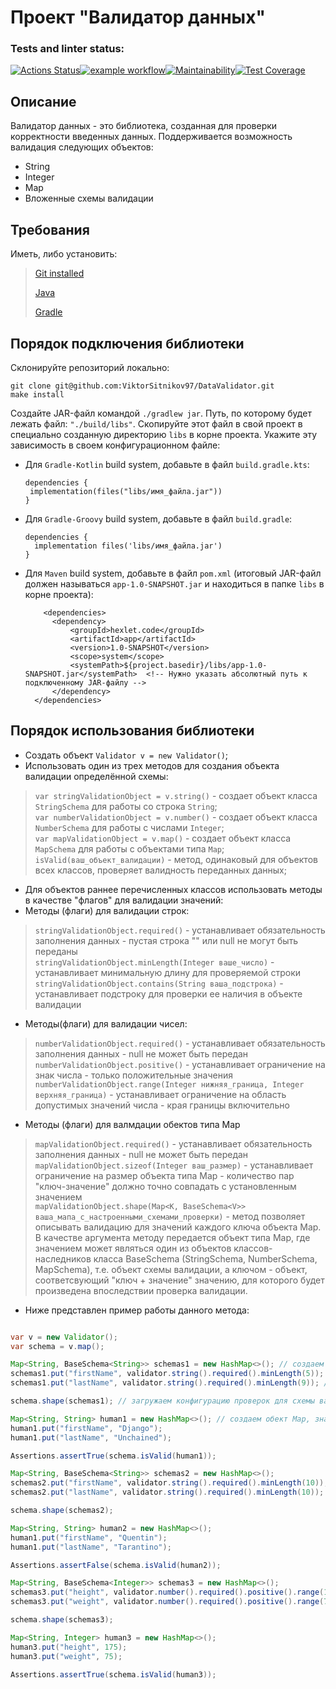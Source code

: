 # Проект "Валидатор данных"

### Tests and linter status:
[![Actions Status](https://github.com/ViktorSitnikov97/java-project-78/actions/workflows/hexlet-check.yml/badge.svg)](https://github.com/ViktorSitnikov97/java-project-78/actions)[![example workflow](https://github.com/ViktorSitnikov97/java-project-78/actions/workflows/main.yml/badge.svg)](https://github.com/ViktorSitnikov97/java-project-78/actions)[![Maintainability](https://api.codeclimate.com/v1/badges/a8aa1a1bec7629bffdf6/maintainability)](https://codeclimate.com/github/ViktorSitnikov97/java-project-78/maintainability)[![Test Coverage](https://api.codeclimate.com/v1/badges/a8aa1a1bec7629bffdf6/test_coverage)](https://codeclimate.com/github/ViktorSitnikov97/java-project-78/test_coverage)

## Описание
Валидатор данных - это библиотека, созданная для проверки корректности введенных данных. 
Поддерживается возможность валидация следующих объектов:
* String
* Integer
* Map
* Вложенные схемы валидации

## Требования
Иметь, либо установить:

> [Git installed](https://git-scm.com/book/en/v2/Getting-Started-Installing-Git)
> 
> [Java](https://www.oracle.com/java/technologies/downloads/)
> 
> [Gradle](https://gradle.org/install/)

## Порядок подключения библиотеки

Склонируйте репозиторий локально:
```
git clone git@github.com:ViktorSitnikov97/DataValidator.git
make install
```
Создайте JAR-файл командой  `./gradlew jar`. Путь, по которому будет лежать файл: `"./build/libs"`. Скопируйте этот файл в свой проект в специально созданную директорию `libs` в корне проекта.
Укажите эту зависимость в своем конфигурационном файле:
* Для `Gradle-Kotlin` build system, добавьте в файл `build.gradle.kts`:
  
  ```  
  dependencies {
   implementation(files("libs/имя_файла.jar"))
  }
  ```
  
* Для `Gradle-Groovy` build system, добавьте в файл `build.gradle`:
  
  ```  
  dependencies {
    implementation files('libs/имя_файла.jar')
  }
  ```
  
* Для `Maven` build system, добавьте в файл `pom.xml` (итоговый JAR-файл должен называться `app-1.0-SNAPSHOT.jar` и находиться в папке `libs` в корне проекта):
  
  ``` 
      <dependencies>
        <dependency>
            <groupId>hexlet.code</groupId> 
            <artifactId>app</artifactId> 
            <version>1.0-SNAPSHOT</version> 
            <scope>system</scope>
            <systemPath>${project.basedir}/libs/app-1.0-SNAPSHOT.jar</systemPath>  <!-- Нужно указать абсолютный путь к подключенному JAR-файлу -->
        </dependency>
    </dependencies>
  ```
## Порядок использования библиотеки

* Создать объект `Validator v = new Validator()`;<br>
* Использовать один из трех методов для создания объекта валидации определённой схемы:<br>
>`var stringValidationObject = v.string()` - создает объект класса `StringSchema` для работы со строка `String`;<br>
>`var numberValidationObject = v.number()` - создает объект класса `NumberSchema` для работы с числами `Integer`;<br>
>`var mapValidationObject = v.map()` - создает объект класса `MapSchema` для работы с объектами типа `Map`;<br>
>`isValid(ваш_объект_валидации)` - метод, одинаковый для объектов всех классов, проверяет валидность переданных данных;<br>
* Для объектов раннее перечисленных классов использовать методы в качестве "флагов" для валидации значений:
 * Методы (флаги) для валидации строк:
>`stringValidationObject.required()` - устанавливает обязательность заполнения данных - пустая строка "" или null не могут быть переданы<br>
>`stringValidationObject.minLength(Integer ваше_число)` - устанавливает минимальную длину для проверяемой строки<br>
>`stringValidationObject.contains(String ваша_подстрока)` -  устанавливает подстроку для проверки ее наличия в объекте валидации<br>
 * Методы(флаги) для валидации чисел:<br>  
>`numberValidationObject.required()` - устанавливает обязательность заполнения данных -  null не может быть передан<br>
>`numberValidationObject.positive()` - устанавливает ограничение на знак числа - только положительные значения<br>
>`numberValidationObject.range(Integer нижняя_граница, Integer верхняя_граница)` - устанавливает ограничение на область допустимых значений числа - края границы включительно<br>
 * Методы (флаги) для валмдации обектов типа Map
>`mapValidationObject.required()` - устанавливает обязательность заполнения данных -  null не может быть передан<br>
>`mapValidationObject.sizeof(Integer ваш_размер)` - устанавливает ограничение на размер объекта типа Map - количество пар "ключ-значение" должно точно совпадать с установленным значением<br>
>`mapValidationObject.shape(Map<K, BaseSchema<V>> ваша_мапа_с_настроенными_схемами_проверки)` - метод позволяет описывать валидацию для значений каждого ключа объекта Map. В качестве аргумента методу передается объект типа Map, где значением может являться один из объектов классов-наследников класса BaseSchema<T> (StringSchema, NumberSchema, MapSchema), т.е. объект схемы валидации, а ключом - объект, соответсвующий "ключ + значение" значению, для которого будет произведена впоследствии проверка валидации.<br>
 * Ниже представлен пример работы данного метода:<br>
 
 ```java

 var v = new Validator();
 var schema = v.map();

 Map<String, BaseSchema<String>> schemas1 = new HashMap<>(); // создаем объект для наполнения схемами проверок
 schemas1.put("firstName", validator.string().required().minLength(5)); // добавляем проверки для строк по первому ключу
 schemas1.put("lastName", validator.string().required().minLength(9)); // добавляем проверки для строк по второму ключу

 schema.shape(schemas1); // загружаем конфигурацию проверок для схемы валидации

 Map<String, String> human1 = new HashMap<>(); // создаем обект Map, значения которого будем проверять на валидацию
 human1.put("firstName", "Django");
 human1.put("lastName", "Unchained");

 Assertions.assertTrue(schema.isValid(human1));

 Map<String, BaseSchema<String>> schemas2 = new HashMap<>();
 schemas2.put("firstName", validator.string().required().minLength(10));
 schemas2.put("lastName", validator.string().required().minLength(10));

 schema.shape(schemas2);

 Map<String, String> human2 = new HashMap<>();
 human1.put("firstName", "Quentin");
 human1.put("lastName", "Tarantino");

 Assertions.assertFalse(schema.isValid(human2));

 Map<String, BaseSchema<Integer>> schemas3 = new HashMap<>();
 schemas3.put("height", validator.number().required().positive().range(170, 180)); // добавляем проверки для целого числа по первому ключу
 schemas3.put("weight", validator.number().required().positive().range(70, 85)); // добавляем проверки для целого числа по второму ключу

 schema.shape(schemas3);

 Map<String, Integer> human3 = new HashMap<>();
 human3.put("height", 175);
 human3.put("weight", 75);

 Assertions.assertTrue(schema.isValid(human3));

```




